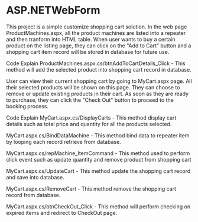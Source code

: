 # ASP.NETWebForm

This project is a simple customize shopping cart solution. In the web page ProductMachines.aspx, all the product machines are listed into a repeater and then tranform into HTML table. When user wants to buy a certain product on the listing page, they can click on the "Add to Cart" button and a shopping cart item record will be stored in database for future use.

Code Explain
ProductMachines.aspx.cs/btnAddToCartDetails_Click - This method will add the selected product into shopping cart record in database.


User can view their current shopping cart by going to MyCart.aspx page. All their selected products will be shown on this page. They can choose to remove or update existing products in their cart. As soon as they are ready to purchase, they can click the "Check Out" button to proceed to the booking process.

Code Explain
MyCart.aspx.cs/DisplayCarts - This method display cart details such as total price and quantity for all the products selected.

MyCart.aspx.cs/BindDataMachine - This method bind data to repeater item by looping each record retrieve from database.

MyCart.aspx.cs/repMachine_ItemCommand - This method used to perform click event such as update quantity and remove product from shopping cart

MyCart.aspx.cs/UpdateCart - This method update the shopping cart record and save into database.

MyCart.aspx.cs/RemoveCart - This method remove the shopping cart record from database.

MyCart.aspx.cs/btnCheckOut_Click - This method will perform checking on expired items and redirect to CheckOut page.
